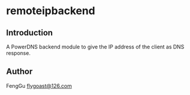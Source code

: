 # remoteipbackend

## Introduction

A PowerDNS backend module to give the IP address of the client as DNS response.

## Author

FengGu <flygoast@126.com>
